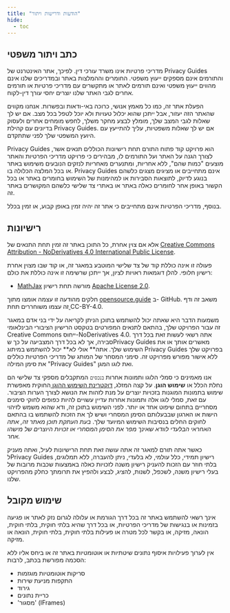 ```yaml
---
title: "הודעות ודרישות ויתור"
hide:
  - toc
---
```


## כתב ויתור משפטי

מדריכי פרטיות אינו משרד עורכי דין. לפיכך, אתר האינטרנט של Privacy Guides והתורמים אינם מספקים ייעוץ משפטי. החומרים וההמלצות באתר ובמדריכים שלנו אינם מהווים ייעוץ משפטי ואינם תורמים לאתר או מתקשרים עם מדריכי פרטיות או תורמים אחרים לגבי האתר שלנו יוצרים יחסי עורך דין-לקוח.

הפעלת אתר זה, כמו כל מאמץ אנושי, כרוכה באי-ודאות ובפשרות. אנחנו מקווים שהאתר הזה יעזור, אבל ייתכן שהוא יכלול טעויות ולא יוכל לטפל בכל מצב. אם יש לך שאלות לגבי המצב שלך, מומלץ לבצע מחקר משלך, לחפש מומחים אחרים ולעסוק בדיונים עם קהילת Privacy Guides. אם יש לך שאלות משפטיות, עליך להתייעץ עם היועץ המשפטי שלך לפני שתתקדם.

Privacy Guides הוא פרויקט קוד פתוח התורם תחת רישיונות הכוללים תנאים אשר, לצורך הגנה על האתר ועל התורמים לו, מבהירים כי פרויקט מדריכי הפרטיות והאתר מוצעים "כמות שהם", ללא אחריות, ומתנערים מאחריות לנזקים הנובעים משימוש באתר או בכל המלצה הכלולה בו. Privacy Guides אינם מתחייבים או מציגים מצגים כלשהם בנוגע לדיוק, לתוצאות הסבירות או למהימנות של השימוש בחומרים באתר או בכל הקשור באופן אחר לחומרים כאלה באתר או באתרי צד שלישי כלשהם המקושרים באתר זה.

בנוסף, מדריכי הפרטיות אינם מתחייבים כי אתר זה יהיה זמין באופן קבוע, או זמין בכלל.

## רישיונות

אלא אם צוין אחרת, כל התוכן באתר זה זמין תחת התנאים של [Creative Commons Attribution - NoDerivatives 4.0 International Public License](https://github.com/privacyguides/privacyguides.org/blob/main/LICENSE).

פעולה זו אינה כוללת קוד של צד שלישי המוטבע במאגר זה, או קוד שבו מצוין אחרת רישיון חלופי. להלן דוגמאות ראויות לציון, אך ייתכן שרשימה זו אינה כוללת את כולם:

* [MathJax](https://github.com/privacyguides/privacyguides.org/blob/main/docs/assets/javascripts/mathjax.js) מורשה תחת רישיון [Apache License 2.0](https://github.com/privacyguides/privacyguides.org/blob/main/docs/assets/javascripts/LICENSE.mathjax.txt).

חלקים מהודעה זו עצמה אומצו מתוך [opensource.guide](https://github.com/github/opensource.guide/blob/master/notices.md) ב- GitHub. משאב זה ודף זה עצמו משוחררים תחת[ ](https://github.com/github/opensource.guide/blob/master/LICENSE)CC-BY-4.0.

משמעות הדבר היא שאתה יכול להשתמש בתוכן הניתן לקריאה על ידי בני אדם במאגר זה עבור הפרויקט שלך, בהתאם לתנאים המפורטים בטקסט הרישיון הציבורי הבינלאומי Creative Commons ייחוס-NoDerivatives 4.0. אתה רשאי לעשות זאת בכל דרך סבירה, אך לא בכל דרך המצביעה על כך שPrivacy Guides מאשרים אותך או את השימוש שלך. אתה** אולי לא** יכול להשתמש במיתוג Privacy Guides בפרויקט שלך ללא אישור מפורש מפרויקט זה. סימני המסחר של המותג של מדריכי הפרטיות כוללים את סימן המילה "Privacy Guides" ואת לוגו המגן.

אנו מאמינים כי סמלי הלוגו ותמונות אחרות `בנכסים` המתקבלים מספקי צד שלישי הם נחלת הכלל או **שימוש הוגן**. על קצה המזלג, [דוקטרינת השימוש ההוגן ](https://www.copyright.gov/fair-use/more-info.html)החוקית מאפשרת שימוש בתמונות המוגנות בזכויות יוצרים על מנת לזהות את הנושא לצורך הערות הציבור. עם זאת, סמלי לוגו אלה ותמונות אחרות עדיין עשויים להיות כפופים לחוקי סימנים מסחריים בתחום שיפוט אחד או יותר. לפני השימוש בתוכן זה, ודא שהוא משמש לזיהוי הישות או הארגון שבבעלותם הסימן המסחרי ושיש לך את הזכות להשתמש בו בהתאם לחוקים החלים בנסיבות השימוש המיועד שלך. *בעת העתקת תוכן מאתר זה, אתה האחראי הבלעדי לוודא שאינך מפר את הסימן המסחרי או זכויות היוצרים של מישהו אחר.*

כאשר אתה תורם למאגר זה אתה עושה זאת תחת הרישיונות לעיל, ואתה מעניק לPrivacy Guides רישיון תמידי, כלל עולמי, לא בלעדי, ניתן להעברה, ללא תמלוגים, בלתי חוזר עם הזכות להעניק רישיון משנה לזכויות כאלה באמצעות שכבות מרובות של בעלי רישיון משנה, לשכפל, לשנות, להציג, לבצע ולהפיץ את תרומתך כחלק מהפרויקט שלנו.

## שימוש מקובל

אינך רשאי להשתמש באתר זה בכל דרך הגורמת או עלולה לגרום נזק לאתר או פגיעה בזמינות או בנגישות של מדריכי הפרטיות, או בכל דרך שהיא בלתי חוקית, בלתי חוקית, הונאה, מזיקה, או בקשר לכל מטרה או פעילות בלתי חוקית, בלתי חוקית, הונאה או מזיקה.

אין לערוך פעילויות איסוף נתונים שיטתיות או אוטומטיות באתר זה או ביחס אליו ללא הסכמה מפורשת בכתב, לרבות:

* סריקות אוטומטיות מוגזמות
* התקפות מניעת שירות
* גירוד
* כריית נתונים
* 'מסגור' (IFrames)

